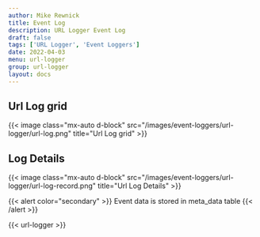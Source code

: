 ```yaml
---
author: Mike Rewnick
title: Event Log
description: URL Logger Event Log
draft: false
tags: ['URL Logger', 'Event Loggers']
date: 2022-04-03
menu: url-logger
group: url-logger
layout: docs
---
```


## Url Log grid

{{< image class="mx-auto d-block"  src="/images/event-loggers/url-logger/url-log.png" title="Url Log grid" >}}

## Log Details

{{< image class="mx-auto d-block"  src="/images/event-loggers/url-logger/url-log-record.png" title="Url Log Details" >}}

{{< alert color="secondary" >}}
Event data is stored in meta_data table
{{< /alert >}}

{{< url-logger >}}
